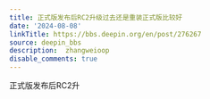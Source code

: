 ```yaml
---
title: 正式版发布后RC2升级过去还是重装正式版比较好
date: '2024-08-08'
linkTitle: https://bbs.deepin.org/en/post/276267
source: deepin_bbs
description:  zhangweioop 
disable_comments: true
---
```

正式版发布后RC2升
